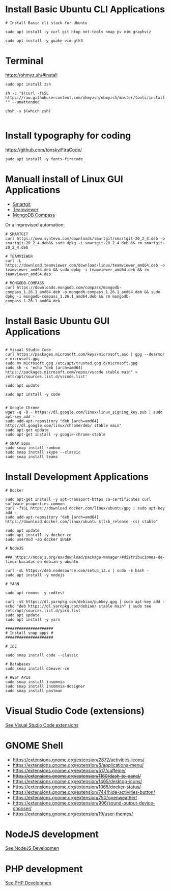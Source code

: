 # Install Basic Ubuntu CLI Applications

```
# Install Basic cli stack for Ubuntu

sudo apt install -y curl git htop net-tools nmap pv vim graphviz

sudo apt install -y guake vim-gtk3

```

# Terminal

https://ohmyz.sh/#install

```
sudo apt install zsh

sh -c "$(curl -fsSL https://raw.githubusercontent.com/ohmyzsh/ohmyzsh/master/tools/install.sh)" "" --unattended

chsh -s $(which zsh)


```

# Install typography for coding

https://github.com/tonsky/FiraCode/

```
sudo apt install -y fonts-firacode 
```

# Manuall install of Linux GUI Applications

* [Smartgit](https://www.syntevo.com/smartgit/download/)
* [Teamviewer](https://www.teamviewer.com/es/descarga/linux/)
* [MongoDB Compass](https://www.mongodb.com/try/download/compass)

Or a improvised automation:

```
# SMARTGIT
curl https://www.syntevo.com/downloads/smartgit/smartgit-20_2_4.deb -o smartgit-20_2_4.deb&& sudo dpkg -i smartgit-20_2_4.deb && rm smartgit-20_2_4.deb

# TEAMVIEWER
curl -L https://download.teamviewer.com/download/linux/teamviewer_amd64.deb -o teamviewer_amd64.deb && sudo dpkg -i teamviewer_amd64.deb && rm teamviewer_amd64.deb

# MONGODB-COMPASS
curl https://downloads.mongodb.com/compass/mongodb-compass_1.26.1_amd64.deb -o mongodb-compass_1.26.1_amd64.deb && sudo dpkg -i mongodb-compass_1.26.1_amd64.deb && rm mongodb-compass_1.26.1_amd64.deb
``` 

# Install Basic Ubuntu GUI Applications

```

# Visual Studio Code
curl https://packages.microsoft.com/keys/microsoft.asc | gpg --dearmor > microsoft.gpg
sudo mv microsoft.gpg /etc/apt/trusted.gpg.d/microsoft.gpg
sudo sh -c 'echo "deb [arch=amd64] https://packages.microsoft.com/repos/vscode stable main" > /etc/apt/sources.list.d/vscode.list'

sudo apt update

sudo apt install -y code


# Google Chrome
wget -q -O - https://dl.google.com/linux/linux_signing_key.pub | sudo apt-key add -
sudo add-apt-repository "deb [arch=amd64] http://dl.google.com/linux/chrome/deb/ stable main"
sudo apt-get update
sudo apt-get install -y google-chrome-stable

# SNAP apps
sudo snap install rambox
sudo snap install skype --classic
sudo snap install teams
```

# Install Development Applications

```
# Docker

sudo apt-get install -y apt-transport-https ca-certificates curl software-properties-common
curl -fsSL https://download.docker.com/linux/ubuntu/gpg | sudo apt-key add -
sudo add-apt-repository "deb [arch=amd64] https://download.docker.com/linux/ubuntu $(lsb_release -cs) stable"

sudo apt update
sudo apt install -y docker-ce
sudo usermod -aG docker $USER

# NodeJS

### https://nodejs.org/es/download/package-manager/#distribuciones-de-linux-basadas-en-debian-y-ubuntu

curl -sL https://deb.nodesource.com/setup_12.x | sudo -E bash -
sudo apt install -y nodejs

# YARN

sudo apt remove -y cmdtest

curl -sS https://dl.yarnpkg.com/debian/pubkey.gpg | sudo apt-key add -
echo "deb https://dl.yarnpkg.com/debian/ stable main" | sudo tee /etc/apt/sources.list.d/yarn.list
sudo apt update
sudo apt install -y yarn

#####################
# Install snap apps #
#####################

# IDE

sudo snap install code --classic

# Databases
sudo snap install dbeaver-ce

# REST APIs 
sudo snap install insomnia
sudo snap install insomnia-designer
sudo snap install postman
```

# Visual Studio Code (extensions)

[See Visual Studio Code extensions](README-VisualStudioCode)

# GNOME Shell

- https://extensions.gnome.org/extension/2872/activities-icons/
- https://extensions.gnome.org/extension/6/applications-menu/
- https://extensions.gnome.org/extension/517/caffeine/
- ~~https://extensions.gnome.org/extension/1160/dash-to-panel/~~
- https://extensions.gnome.org/extension/1465/desktop-icons/
- https://extensions.gnome.org/extension/1065/docker-status/
- https://extensions.gnome.org/extension/744/hide-activities-button/
- https://extensions.gnome.org/extension/750/openweather/
- https://extensions.gnome.org/extension/906/sound-output-device-chooser/
- https://extensions.gnome.org/extension/19/user-themes/


# NodeJS development

[See NodeJS Developmen](README-NodeJS)

# PHP development

[See PHP Developmen](README-PHP)


